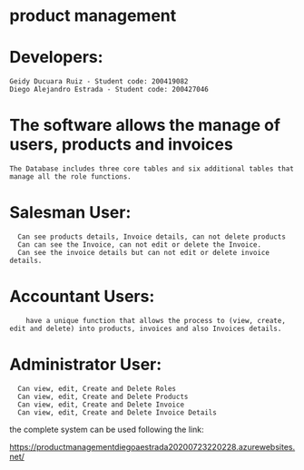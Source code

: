 # product management

# Developers:

    Geidy Ducuara Ruiz - Student code: 200419082
    Diego Alejandro Estrada - Student code: 200427046

# The software allows the manage of users, products and invoices

    The Database includes three core tables and six additional tables that manage all the role functions.

# Salesman User:
      Can see products details, Invoice details, can not delete products
      Can can see the Invoice, can not edit or delete the Invoice.
      Can see the invoice details but can not edit or delete invoice details.


# Accountant Users:
        have a unique function that allows the process to (view, create, edit and delete) into products, invoices and also Invoices details.

# Administrator User:
      Can view, edit, Create and Delete Roles
      Can view, edit, Create and Delete Products
      Can view, edit, Create and Delete Invoice
      Can view, edit, Create and Delete Invoice Details

    
the complete system can be used following the link:
 
 https://productmanagementdiegoaestrada20200723220228.azurewebsites.net/
 
